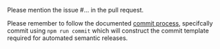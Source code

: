 Please mention the issue #… in the pull request.

Please remember to follow the documented [commit process](https://github.com/adobe/jsonschema2md/blob/master/Contributing.md#commit-message-format), specifcally commit using `npm run commit` which will construct the commit template required for automated semantic releases.
